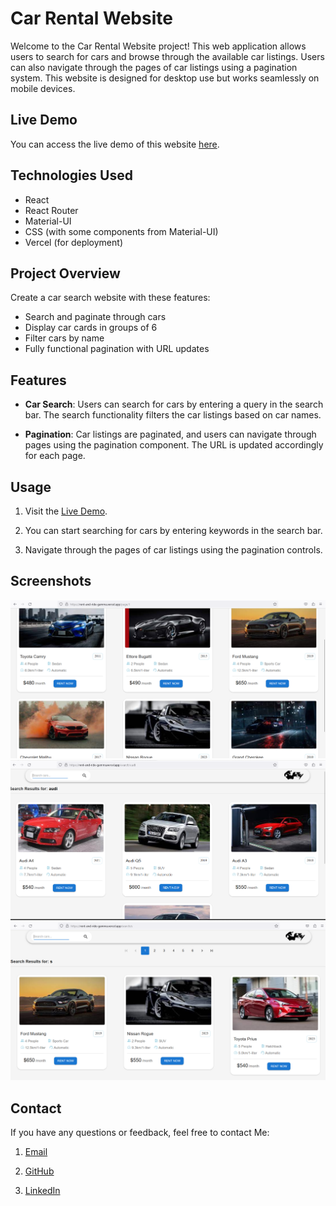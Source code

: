 # Car Rental Website

Welcome to the Car Rental Website project! This web application allows users to search for cars and browse through the available car listings. Users can also navigate through the pages of car listings using a pagination system.
This website is designed for desktop use but works seamlessly on mobile devices.


## Live Demo

You can access the live demo of this website [here](https://rent-ride-car.vercel.app/).

## Technologies Used

- React
- React Router
- Material-UI
- CSS (with some components from Material-UI)
- Vercel (for deployment)

## Project Overview

Create a car search website with these features:

- Search and paginate through cars
- Display car cards in groups of 6
- Filter cars by name
- Fully functional pagination with URL updates

## Features

- **Car Search**: Users can search for cars by entering a query in the search bar. The search functionality filters the car listings based on car names.

- **Pagination**: Car listings are paginated, and users can navigate through pages using the pagination component. The URL is updated accordingly for each page.

## Usage

1. Visit the [Live Demo](https://rent-ride-car.vercel.app/).

2. You can start searching for cars by entering keywords in the search bar.

3. Navigate through the pages of car listings using the pagination controls.

## Screenshots

![Screenshot 1](/screenshots/img1.png)
![Screenshot 2](/screenshots/img2.png)
![Screenshot 3](/screenshots/img3.png)

## Contact

If you have any questions or feedback, feel free to contact Me:

1. [Email](sp.webdev2024@gmai.com)

2. [GitHub](https://github.com/Sarhan41)

3. [LinkedIn](https://www.linkedin.com/in/sarhan-patel-20241c)